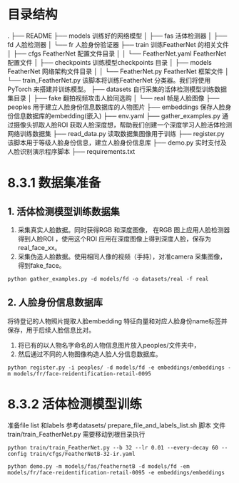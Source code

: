 # 目录结构
.
├── README
├── models 训练好的网络模型
│   ├── fas 活体检测器
│   ├── fd 人脸检测器
│   └── fr 人脸身份验证器
├── train  训练FeatherNet 的相关文件
│   ├── cfgs FeatherNet 配置文件目录
│   │   └── FeatherNet.yaml FeatherNet 配置文件
│   ├── checkpoints 训练模型checkpoints 目录
│   ├── models FeatherNet 网络架构文件目录
│   │   └── FeatherNet.py FeatherNet 框架文件
│   └── train_FeatherNet.py 该脚本将训练FeatherNet 分类器。我们将使用PyTorch 来搭建并训练模型。
├── datasets 自行采集的活体检测模型训练数据集目录
│   ├── fake 翻拍视频攻击人脸同选购
│   └── real 帧是人脸图像
├── peoples 用于建立人脸身份信息数据库的人物图片
├── embeddings 保存人脸身份信息数据库的embedding(嵌入)
├── env.yaml
├── gather_examples.py 通过摄像头抓取人脸ROI 获取人脸深度想，帮助我们创建一个深度学习人脸活体检测网络训练数据集
├── read_data.py 读取数据集图像用于训练
├── register.py 该脚本用于等级人脸身份信息，建立人脸身份信息库
├── demo.py 实时支付及人脸识别演示程序脚本
├── requirements.txt

# 8.3.1 数据集准备

## 1. 活体检测模型训练数据集

1. 采集真实人脸数据。同时获得RGB 和深度图像， 在RGB 图上应用人脸检测器得到人脸ROI ，使用这个ROI 应用在深度图像上得到深度人脸，保存为real_face_xx。
2. 采集伪造人脸数据。使用相同人像的视频（手持），对准camera 采集图像，得到fake_face。
```shell
python gather_examples.py -d models/fd -o datasets/real -f real
```

## 2. 人脸身份信息数据库

将待登记的人物照片提取人脸embedding 特征向量和对应人脸身份name标签并保存，用于后续人脸信息比对。
1. 将已有的以人物名字命名的人物信息图片放入peoples/文件夹中，
2. 然后通过不同的人物图像构造人脸人分信息数据库。
```shell
python register.py -i peoples/ -d models/fd -e embeddings/embeddings -m models/fr/face-reidentification-retail-0095
```
# 8.3.2 活体检测模型训练
准备file list 和labels
参考datasets/ prepare_file_and_labels_list.sh 脚本
文件 train/train_FeatherNet.py 需要移动到根目录执行
```shell
python train/train_FeatherNet.py --b 32 --lr 0.01 --every-decay 60 --config train/cfgs/FeatherNetB-32-ir.yaml
```

```shell
python demo.py -m models/fas/feathernetB -d models/fd -em models/fr/face-reidentification-retail-0095 -e embeddings/embeddings
```